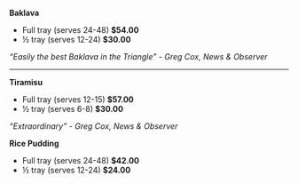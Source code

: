 **Baklava**

- Full tray (serves 24-48) **$54.00**
- &frac12; tray (serves 12-24) **$30.00**

*“Easily the best Baklava in the Triangle” - Greg Cox, News & Observer*

------------------------------------------

**Tiramisu**

- Full tray (serves 12-15) **$57.00**
- &frac12; tray (serves 6-8) **$30.00**

*“Extraordinary” - Greg Cox, News & Observer*

**Rice Pudding**

- Full tray (serves 24-48) **$42.00**
- &frac12; tray (serves 12-24) **$24.00**